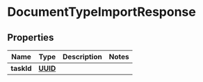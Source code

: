 

# DocumentTypeImportResponse

## Properties

Name | Type | Description | Notes
------------ | ------------- | ------------- | -------------
**taskId** | [**UUID**](UUID.md) |  | 



